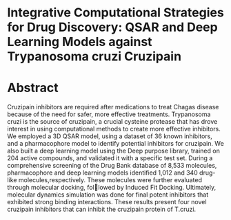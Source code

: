 # Integrative Computational Strategies for Drug Discovery: QSAR and Deep Learning Models against Trypanosoma cruzi Cruzipain
# Abstract
Cruzipain inhibitors are required after medications to treat Chagas disease because of the need for safer, more effective treatments. Trypanosoma cruzi is the source of cruzipain, a crucial cysteine protease that has drove interest in using computational
methods to create more effective inhibitors. We employed a 3D QSAR model, using a dataset of 36 known inhibitors, and a pharmacophore model to identify potential
inhibitors for cruzipain. We also built a deep learning model using the Deep purpose library, trained on 204 active compounds, and validated it with a specific test
set. During a comprehensive screening of the Drug Bank database of 8,533 molecules, pharmacophore and deep learning models identified 1,012 and 340 drug-like molecules,respectively. 
These molecules were further evaluated through molecular docking, followed by Induced Fit Docking. Ultimately, molecular dynamics simulation was done
for final potent inhibitors that exhibited strong binding interactions. These results present four novel cruzipain inhibitors that can inhibit the cruzipain protein of T.cruzi.

